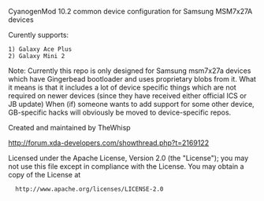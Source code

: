 CyanogenMod 10.2 common device configuration for Samsung MSM7x27A devices

Curently supports:

	1) Galaxy Ace Plus
	2) Galaxy Mini 2

Note: Currently this repo is only designed for Samsung msm7x27a devices which have Gingerbead bootloader and uses
	proprietary blobs from it. What it means is that it includes a lot of device specific things which are not required on newer
	devices (since they have received either official ICS or JB update)  When (if) someone wants to add support for some other device,
	GB-specific hacks will obviously be moved to device-specific repos.

Created and maintained by TheWhisp

http://forum.xda-developers.com/showthread.php?t=2169122

Licensed under the Apache License, Version 2.0 (the "License");
 you may not use this file except in compliance with the License.
 You may obtain a copy of the License at

      http://www.apache.org/licenses/LICENSE-2.0

